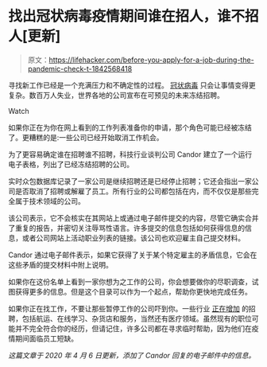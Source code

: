 # 找出冠状病毒疫情期间谁在招人，谁不招人[更新]

> 原文：<https://lifehacker.com/before-you-apply-for-a-job-during-the-pandemic-check-t-1842568418>

寻找新工作已经是一个充满压力和不确定性的过程。 [冠状病毒](https://lifehacker.com/tag/coronavirus) 只会让事情变得更复杂。数百万人失业，世界各地的公司宣布在可预见的未来冻结招聘。

Watch

如果你正在为你在网上看到的工作列表准备你的申请，那个角色可能已经被冻结了。更糟糕的是:一些公司已经开始取消工作机会。

为了更容易确定谁在招聘谁不招聘，科技行业谈判公司 Candor 建立了一个运行电子表格，列出了已经冻结招聘的公司。

实时众包数据库记录了一家公司是继续招聘还是已经停止招聘；它还会指出一家公司是否取消了招聘或解雇了员工。所有行业的公司都包括在内，而不仅仅是那些完全属于技术领域的公司。

该公司表示，它不会核实在其网站上或通过电子邮件提交的内容，尽管它确实合并了重复的报告，并密切关注辱骂性语言。许多提交的信息包括如何获得信息的信息，或者公司网站上活动职业列表的链接。该公司也欢迎雇主自己提交材料。

Candor 通过电子邮件表示，如果它获得了关于某个特定雇主的矛盾信息，它会在这些矛盾的提交材料中附上说明。

如果你在这份名单上看到一家你想为之工作的公司，你会想要做你的尽职调查，试图获得更多的信息。但是这个目录可以作为一个起点，帮助你更快地完成任务。

如果你正在找工作，不要让那些暂停工作的公司吓到你。一些行业 [正在增加](https://www.linkedin.com/feed/news/heres-whos-hiring-right-now-5161074/) 的招聘，包括航运、在线学习、杂货店和服务，当然还有医疗领域。虽然现有的职位可能并不完全符合你的经历，但请记住，许多公司都在寻求临时帮助，因为他们在疫情期间面临员工短缺。

*这篇文章于 2020 年 4 月 6 日更新，添加了 Candor 回复的电子邮件中的信息。*